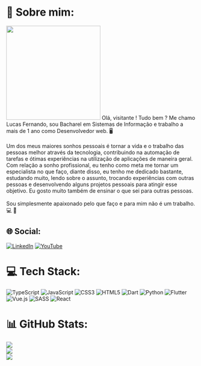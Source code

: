 # 💫 Sobre mim:
<img src="https://i.imgur.com/7UcFFCs.png" width="250">
Olá, visitante ! Tudo bem ? Me chamo Lucas Fernando, sou Bacharel em Sistemas de Informação e trabalho a mais de 1 ano como Desenvolvedor web. 🖥️<br><br>Um dos meus maiores sonhos pessoais é tornar a vida e o trabalho das pessoas melhor através da tecnologia, contribuindo na automação de tarefas e ótimas experiências na utilização de aplicações de maneira geral. Com relação a sonho profissional, eu tenho como meta me tornar um especialista no que faço, diante disso, eu tenho me dedicado bastante, estudando muito, lendo sobre o assunto, trocando experiências com outras pessoas e desenvolvendo alguns projetos pessoais para atingir esse objetivo. Eu gosto muito também de ensinar o que sei para outras pessoas.<br><br>Sou simplesmente apaixonado pelo que faço e para mim não é um trabalho. 💻 📱


## 🌐 Social:
[![LinkedIn](https://img.shields.io/badge/LinkedIn-%230077B5.svg?logo=linkedin&logoColor=white)](https://linkedin.com/in/lucas-fernando-dev) [![YouTube](https://img.shields.io/badge/YouTube-%23FF0000.svg?logo=YouTube&logoColor=white)](https://youtube.com/c/UCY6jptq0eqpLqGVvZ3JCS8Q) 

# 💻 Tech Stack:
![TypeScript](https://img.shields.io/badge/typescript-%23007ACC.svg?style=for-the-badge&logo=typescript&logoColor=white) ![JavaScript](https://img.shields.io/badge/javascript-%23323330.svg?style=for-the-badge&logo=javascript&logoColor=%23F7DF1E) ![CSS3](https://img.shields.io/badge/css3-%231572B6.svg?style=for-the-badge&logo=css3&logoColor=white) ![HTML5](https://img.shields.io/badge/html5-%23E34F26.svg?style=for-the-badge&logo=html5&logoColor=white) ![Dart](https://img.shields.io/badge/dart-%230175C2.svg?style=for-the-badge&logo=dart&logoColor=white) ![Python](https://img.shields.io/badge/python-3670A0?style=for-the-badge&logo=python&logoColor=ffdd54) ![Flutter](https://img.shields.io/badge/Flutter-%2302569B.svg?style=for-the-badge&logo=Flutter&logoColor=white) ![Vue.js](https://img.shields.io/badge/vuejs-%2335495e.svg?style=for-the-badge&logo=vuedotjs&logoColor=%234FC08D) ![SASS](https://img.shields.io/badge/SASS-hotpink.svg?style=for-the-badge&logo=SASS&logoColor=white) ![React](https://img.shields.io/badge/react-%2320232a.svg?style=for-the-badge&logo=react&logoColor=%2361DAFB)

# 📊 GitHub Stats:
![](https://github-readme-stats.vercel.app/api?username=Lucas98Fernando&theme=react&hide_border=true&include_all_commits=true&count_private=true)<br/>
![](https://github-readme-streak-stats.herokuapp.com/?user=Lucas98Fernando&theme=react&hide_border=true)<br/>
![](https://github-readme-stats.vercel.app/api/top-langs/?username=Lucas98Fernando&langs_count=6&theme=react&hide_border=true&include_all_commits=true&count_private=true&layout=compact)
